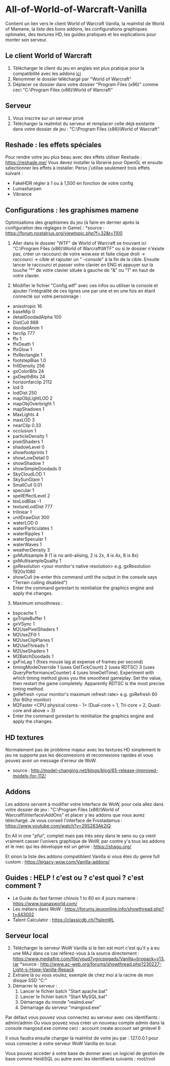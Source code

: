 # All-of-World-of-Warcraft-Vanilla
Contient un lien vers le client World of Warcraft Vanilla, la realmlist de World of Mamene, la liste des bons addons, les configurations graphiques optimales, des textures HD, les guides pratiques et les explications pour monter son serveur.


## Le client World of Warcraft
1.  Télécharger le client du jeu en anglais est plus pratique pour la compatibilité avec les addons [ici](https://pydio.dedikam.com/public/b2c756)
2.  Renommer le dossier téléchargé par "World of Warcraft"
3.  Déplacer ce dossier dans votre dossier "Program Files (x86)" comme ceci "C:\Program Files (x86)\World of Warcraft"  


## Serveur
1.  Vous inscrire sur un serveur privé
2.  Télécharger la realmlist du serveur et remplacer celle déjà existante dans votre dossier de jeu : "C:\Program Files (x86)\World of Warcraft"


## Reshade : les effets spéciales
Pour rendre votre jeu plus beau avec des effets utiliser Reshade  : https://reshade.me/
Vous devez installer la librairie pour OpenGL et ensuite sélectionner les effets à installer. Perso j'utilise seulement trois effets suivant : 

- FakeHDR régler à 1 ou à 1,500 en fonction de votre config
- Lumasharpen
- Vibrance


## Configurations : les graphismes mamene
Optimisations des graphismes du jeu (à faire en dernier après la configuration des réglages in Game) :
*source : https://forum.nostalrius.org/viewtopic.php?f=32&t=1100


1.  Aller dans le dossier "WTF" de World of Warcraft  se trouvant ici "C:\Program Files (x86)\World of Warcraft\WTF" ou si le dossier n'éxiste pas, créer un raccourci de votre wow.exe et faite clique droit -> raccourci -> cible et rajouter un " -console" à la fin de la cible. Ensuite lancer le raccourci et passer votre clavier en ENG et appuyer sur la touche "²" de votre clavier située à gauche de "&" ou "1" en haut de votre clavier.


2.  Modifier le fichier "Config.wtf" avec ces infos ou utiliser la console et ajouter l'intégralité de ces lignes une par une et en une fois en étant connecté sur votre personnage  : 

- anisotropic 16
- baseMip 0
- detailDoodadAlpha 100
- DistCull 888
- doodadAnim 1
- farclip 777
- ffx 1
- ffxDeath 1
- ffxGlow 1
- ffxRectangle 1 
- footstepBias 1.0
- frillDensity 256
- gxColorBits 24
- gxDepthBits 24
- horizonfarclip 2112
- lod 0
- lodDist 250
- mapObjLightLOD 2
- mapObjOverbright 1
- mapShadows 1
- MaxLights 4
- maxLOD 3
- nearClip 0.33
- occlusion 1
- particleDensity 1
- pixelShaders 1
- shadowLevel 0
- showfootprints 1
- showLowDetail 0
- showShadow 1
- showSimpleDoodads 0
- SkyCloudLOD 1
- SkySunGlare 1
- SmallCull 0.01
- specular 1
- spellEffectLevel 2
- texLodBias -1
- textureLodDist 777
- trilinear 1
- unitDrawDist 300
- waterLOD 0
- waterParticulates 1
- waterRipples 1
- waterSpecular 1
- waterWaves 1
- weatherDensity 3
- gxMultisample 8 (1 is no anti-alising, 2 is 2x, 4 is 4x, 8 is 8x)
- gxMultisampleQuality 1
- gxResolution <your monitor's native resolution> e.g. gxResolution 1920x1080
- showCull (re-enter this command until the output in the console says "Terrain culling disabled")
- Enter the command gxrestart to reinitialize the graphics engine and apply the changes.


3.  Maximum smoothness :

- bspcache 1
- gxTripleBuffer 1
- gxVSync 1
- M2UsePixelShaders 1
- M2UseZFill 1
- M2UseClipPlanes 1
- M2UseThreads 1
- M2UseShaders 1
- M2BatchDoodads 1
- gxFixLag 1 (fixes mouse lag at expense of frames per second)
- timingModeOverride 1 (uses GetTickCount) 2 (uses RDTSC) 3 (uses QueryPerformanceCounter) 4 (uses timeGetTime). Experiment with which timing method gives you the smoothest gameplay. Set the value, then restart the game completely. Apparently RDTSC is the most precise timing method.
- gxRefresh <your monitor's maximum refresh rate> e.g. gxRefresh 60 (for 60hz monitor)
- M2Faster <CPU physical cores - 1> (Dual-core = 1, Tri-core = 2, Quad-core and above = 3)
- Enter the command gxrestart to reinitialize the graphics engine and apply the changes.


## HD textures
Normalement pas de problème majeur avec les textures HD simplement le jeu ne supporte pas les déconnexions et reconnexions rapides et vous pouvez avoir un message d'erreur de WoW.
- source : http://model-changing.net/blogs/blog/65-release-improved-models-for-112/


## Addons
Les addons servent à modifier votre interface de WoW, pour cela allez dans votre dossier de jeu : "C:\Program Files (x86)\World of Warcraft\Interface\AddOns" et placer y les addons que vous aurez téléchargé.
Je vous conseil l'interface de Frostadamus : https://www.youtube.com/watch?v=29S283Ak2iQ

En All in one "pfui", complet mais pas très sexy dans le sens ou ça vient vraiment casser l'univers graphique de WoW, par contre y'a tous les addons et le mec qui les développe est un génie : https://shagu.org/

Et sinon la liste des addons compatiblent Vanilla si vous êtes du genre full custom : https://legacy-wow.com/Vanilla-addons/


## Guides : HELP ! c'est ou ? c'est quoi ? c'est comment ?
- Le Guide du fast farmer chinois 1 to 60 en 4 jours mamene  : https://www.joanasworld.com/
- Les métiers dans WoW : https://forums.jeuxonline.info/showthread.php?t=443002
- Talent Calculator : https://classicdb.ch/?talent#L


## Serveur local
1.  Télécharger le serveur WoW Vanilla si le lien est mort c'est qu'il y a eu une MAJ dans ce cas référez-vous à la source directement : https://www.mediafire.com/file/ypud7vgvcppgads/Vanilla+bropack+v13.rar
*source : http://www.ac-web.org/forums/showthread.php?230227-Light-s-Hope-Vanilla-Repack
2. Extraire là ou vous voulez, exemple de chez moi à la racine de mon disque SSD "C:"
3. Démarrer le serveur :
    1. Lancer le fichier batch "Start apache.bat"
    2. Lancer le fichier batch "Start MySQL.bat"
    3. Démarrage du monde "realmd.exe"
    4. Démarrage du serveur "mangosd.exe"

Par défaut vous pouvez vous connectez au serveur avec ces identifiants : admin/admin
Ou vous pouvez vous créer un nouveau compte admin dans la console mangosd.exe comme ceci : 
account create <name> <password>
account set gmlevel <name> 6

Il vous faudra ensuite changer la realmlist de votre jeu par : 127.0.0.1 pour vous connecter à votre serveur WoW Vanilla en local.

Vous pouvez accéder à votre base de donner avec un logiciel de gestion de base comme HeidiSQL ou autre avec les identifiants suivants : root/root
